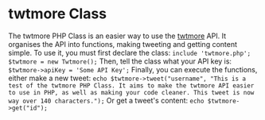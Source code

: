 twtmore Class
=============

The twtmore PHP Class is an easier way to use the [twtmore](http://twtmore.com/) API. It organises the API into functions, making tweeting and getting content simple.
To use it, you must first declare the class:
	`include 'twtmore.php';
	$twtmore = new Twtmore();`
Then, tell the class what your API key is:
	`$twtmore->apiKey = 'Some API Key';`
Finally, you can execute the functions, either make a new tweet:
	`echo $twtmore->tweet("username", "This is a test of the twtmore PHP Class. It aims to make the twtmore API easier to use in PHP, as well as making your code cleaner. This tweet is now way over 140 characters.");`
Or get a tweet's content:
	`echo $twtmore->get("id");`